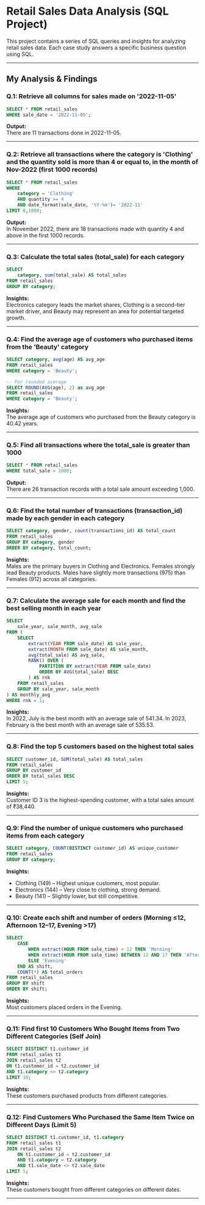 # Retail Sales Data Analysis (SQL Project)

This project contains a series of SQL queries and insights for analyzing retail sales data. Each case study answers a specific business question using SQL.

---

## My Analysis & Findings

### Q.1: Retrieve all columns for sales made on '2022-11-05'
```sql
SELECT * FROM retail_sales
WHERE sale_date = '2022-11-05';
```
**Output:**  
There are 11 transactions done in 2022-11-05.

---

### Q.2: Retrieve all transactions where the category is 'Clothing' and the quantity sold is more than 4 or equal to, in the month of Nov-2022 (first 1000 records)
```sql
SELECT * FROM retail_sales
WHERE 
    category = 'Clothing'
    AND quantity >= 4
    AND date_format(sale_date, '%Y-%m')= '2022-11'
LIMIT 0,1000;
```
**Output:**  
In November 2022, there are 18 transactions made with quantity 4 and above in the first 1000 records.

---

### Q.3: Calculate the total sales (total_sale) for each category
```sql
SELECT 
    category, sum(total_sale) AS total_sales
FROM retail_sales
GROUP BY category;
```
**Insights:**  
Electronics category leads the market shares, Clothing is a second-tier market driver, and Beauty may represent an area for potential targeted growth.

---

### Q.4: Find the average age of customers who purchased items from the 'Beauty' category
```sql
SELECT category, avg(age) AS avg_age
FROM retail_sales
WHERE category = 'Beauty';

-- For rounded average
SELECT ROUND(AVG(age), 2) as avg_age
FROM retail_sales
WHERE category = 'Beauty';
```
**Insights:**  
The average age of customers who purchased from the Beauty category is 40.42 years.

---

### Q.5: Find all transactions where the total_sale is greater than 1000
```sql
SELECT * FROM retail_sales
WHERE total_sale > 1000;
```
**Output:**  
There are 26 transaction records with a total sale amount exceeding 1,000.

---

### Q.6: Find the total number of transactions (transaction_id) made by each gender in each category
```sql
SELECT category, gender, count(transactions_id) AS total_count
FROM retail_sales
GROUP BY category, gender
ORDER BY category, total_count;
```
**Insights:**  
Males are the primary buyers in Clothing and Electronics. Females strongly lead Beauty products. Males have slightly more transactions (975) than Females (912) across all categories.

---

### Q.7: Calculate the average sale for each month and find the best selling month in each year
```sql
SELECT 
    sale_year, sale_month, avg_sale 
FROM (
    SELECT 
        extract(YEAR FROM sale_date) AS sale_year,
        extract(MONTH FROM sale_date) AS sale_month,
        avg(total_sale) AS avg_sale,
        RANK() OVER (
            PARTITION BY extract(YEAR FROM sale_date)
            ORDER BY AVG(total_sale) DESC
        ) AS rnk
    FROM retail_sales
    GROUP BY sale_year, sale_month
) AS monthly_avg
WHERE rnk = 1;
```
**Insights:**  
In 2022, July is the best month with an average sale of 541.34. In 2023, February is the best month with an average sale of 535.53.

---

### Q.8: Find the top 5 customers based on the highest total sales
```sql
SELECT customer_id, SUM(total_sale) AS total_sales
FROM retail_sales
GROUP BY customer_id
ORDER BY total_sales DESC
LIMIT 5;
```
**Insights:**  
Customer ID 3 is the highest-spending customer, with a total sales amount of ₹38,440.

---

### Q.9: Find the number of unique customers who purchased items from each category
```sql
SELECT category, COUNT(DISTINCT customer_id) AS unique_customer
FROM retail_sales
GROUP BY category;
```
**Insights:**  
- Clothing (149) – Highest unique customers, most popular.  
- Electronics (144) – Very close to clothing, strong demand.  
- Beauty (141) – Slightly lower, but still competitive.

---

### Q.10: Create each shift and number of orders (Morning ≤12, Afternoon 12–17, Evening >17)
```sql
SELECT 
    CASE 
        WHEN extract(HOUR FROM sale_time) < 12 THEN 'Morning'
        WHEN extract(HOUR FROM sale_time) BETWEEN 12 AND 17 THEN 'Afternoon'
        ELSE 'Evening'
    END AS shift,
    COUNT(*) AS total_orders
FROM retail_sales
GROUP BY shift
ORDER BY shift;
```
**Insights:**  
Most customers placed orders in the Evening.

---

### Q.11: Find first 10 Customers Who Bought Items from Two Different Categories (Self Join)
```sql
SELECT DISTINCT t1.customer_id 
FROM retail_sales t1 
JOIN retail_sales t2
ON t1.customer_id = t2.customer_id
AND t1.category <> t2.category 
LIMIT 10;
```
**Insights:**  
These customers purchased products from different categories.

---

### Q.12: Find Customers Who Purchased the Same Item Twice on Different Days (Limit 5)
```sql
SELECT DISTINCT t1.customer_id, t1.category
FROM retail_sales t1 
JOIN retail_sales t2
    ON t1.customer_id = t2.customer_id
    AND t1.category = t2.category
    AND t1.sale_date <> t2.sale_date
LIMIT 5;
```
**Insights:**  
These customers bought from different categories on different dates.

---

